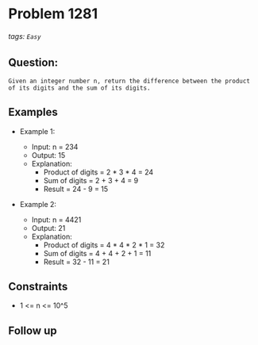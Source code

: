 # Problem 1281
###### tags: `Easy`

## Question:
```
Given an integer number n, return the difference between the product of its digits and the sum of its digits.
```

## Examples
* Example 1:
	* Input: n = 234
	* Output: 15
	* Explanation:
		* Product of digits = 2 * 3 * 4 = 24
		* Sum of digits = 2 + 3 + 4 = 9
		* Result = 24 - 9 = 15

* Example 2:
	* Input: n = 4421
	* Output: 21
	* Explanation:
		* Product of digits = 4 * 4 * 2 * 1 = 32
		* Sum of digits = 4 + 4 + 2 + 1 = 11
		* Result = 32 - 11 = 21

## Constraints
* 1 <= n <= 10^5

## Follow up


